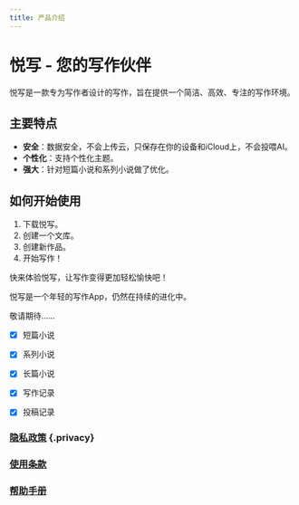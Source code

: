 ```yaml
---
title: 产品介绍
---
```


# 悦写 - 您的写作伙伴

悦写是一款专为写作者设计的写作，旨在提供一个简洁、高效、专注的写作环境。

## 主要特点

- **安全**：数据安全，不会上传云，只保存在你的设备和iCloud上，不会投喂AI。
- **个性化**：支持个性化主题。
- **强大**：针对短篇小说和系列小说做了优化。

## 如何开始使用

1. 下载悦写。
2. 创建一个文库。
3. 创建新作品。
4. 开始写作！

快来体验悦写，让写作变得更加轻松愉快吧！

悦写是一个年轻的写作App，仍然在持续的进化中。

敬请期待……

- [x]  短篇小说
- [x]  系列小说
- [x]  长篇小说
- [x]  写作记录
- [x]  投稿记录


### [隐私政策](./privacy.md) {.privacy}

### [使用条款](./usage.md)

### [帮助手册](./help.md)

<style>
.privacy {
    border-top: 1px solid var(--vp-c-divider);
    padding-top: 24px;
}
</style>